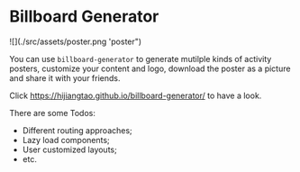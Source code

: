 # Billboard Generator

![](./src/assets/poster.png 'poster")

You can use `billboard-generator` to generate mutilple kinds of activity posters, customize your content and logo, download the poster as a picture and share it with your friends.

Click <https://hijiangtao.github.io/billboard-generator/> to have a look.

There are some Todos:

* Different routing approaches;
* Lazy load components;
* User customized layouts;
* etc.
